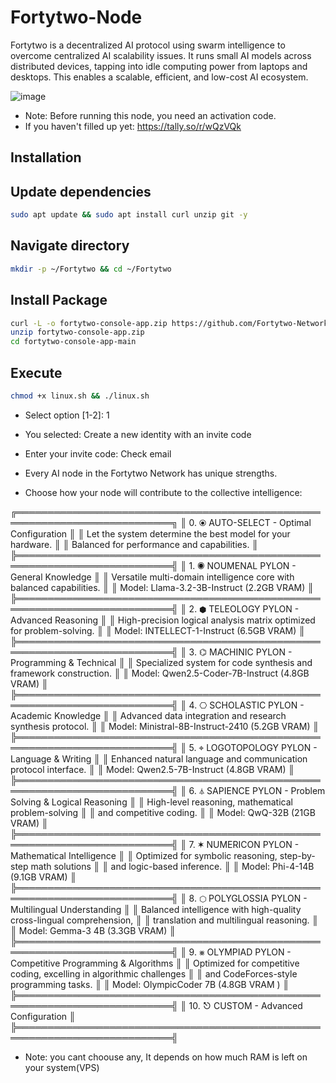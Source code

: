# Fortytwo-Node
Fortytwo is a decentralized AI protocol using swarm intelligence to overcome centralized AI scalability issues. It runs small AI models across distributed devices, tapping into idle computing power from laptops and desktops. This enables a scalable, efficient, and low-cost AI ecosystem.

![image](https://github.com/user-attachments/assets/ab96dfc1-c658-4b7c-b7be-ecb1181df5e9)

- Note: Before running this node, you need an activation code.
- If you haven't filled up yet: https://tally.so/r/wQzVQk

## Installation

## Update dependencies 
```bash
sudo apt update && sudo apt install curl unzip git -y
```

## Navigate directory
```bash
mkdir -p ~/Fortytwo && cd ~/Fortytwo
```

## Install Package
```bash
curl -L -o fortytwo-console-app.zip https://github.com/Fortytwo-Network/fortytwo-console-app/archive/refs/heads/main.zip
unzip fortytwo-console-app.zip
cd fortytwo-console-app-main
```

## Execute
```bash
chmod +x linux.sh && ./linux.sh
```



- Select option [1-2]: 1

- You selected: Create a new identity with an invite code
- Enter your invite code: Check email


- Every AI node in the Fortytwo Network has unique strengths.
- Choose how your node will contribute to the collective intelligence:



╔═══════════════════════════════════════════════════════════════════════════╗
║ 0. ⦿  AUTO-SELECT - Optimal Configuration                                 ║
║    Let the system determine the best model for your hardware.             ║
║    Balanced for performance and capabilities.                             ║
╠═══════════════════════════════════════════════════════════════════════════╣
║ 1. ◉  NOUMENAL PYLON - General Knowledge                                  ║
║    Versatile multi-domain intelligence core with balanced capabilities.   ║
║    Model: Llama-3.2-3B-Instruct (2.2GB VRAM)                              ║
╠═══════════════════════════════════════════════════════════════════════════╣
║ 2. ⬢  TELEOLOGY PYLON - Advanced Reasoning                                ║
║    High-precision logical analysis matrix optimized for problem-solving.  ║
║    Model: INTELLECT-1-Instruct (6.5GB VRAM)                               ║
╠═══════════════════════════════════════════════════════════════════════════╣
║ 3. ⌬  MACHINIC PYLON - Programming & Technical                            ║
║    Specialized system for code synthesis and framework construction.      ║
║    Model: Qwen2.5-Coder-7B-Instruct (4.8GB VRAM)                          ║
╠═══════════════════════════════════════════════════════════════════════════╣
║ 4. ⎔  SCHOLASTIC PYLON - Academic Knowledge                               ║
║    Advanced data integration and research synthesis protocol.             ║
║    Model: Ministral-8B-Instruct-2410 (5.2GB VRAM)                         ║
╠═══════════════════════════════════════════════════════════════════════════╣
║ 5. ⌖  LOGOTOPOLOGY PYLON - Language & Writing                             ║
║    Enhanced natural language and communication protocol interface.        ║
║    Model: Qwen2.5-7B-Instruct (4.8GB VRAM)                                ║
╠═══════════════════════════════════════════════════════════════════════════╣
║ 6. ⏃  SAPIENCE PYLON - Problem Solving & Logical Reasoning                ║
║    High-level reasoning, mathematical problem-solving                     ║
║         and competitive coding.                                           ║
║    Model: QwQ-32B (21GB VRAM)                                             ║
╠═══════════════════════════════════════════════════════════════════════════╣
║ 7. ✶   NUMERICON PYLON - Mathematical Intelligence                        ║
║    Optimized for symbolic reasoning, step-by-step math solutions          ║
║         and logic-based inference.                                        ║
║    Model: Phi-4-14B (9.1GB VRAM)                                          ║
╠═══════════════════════════════════════════════════════════════════════════╣
║ 8. ⬡   POLYGLOSSIA PYLON - Multilingual Understanding                     ║
║    Balanced intelligence with high-quality cross-lingual comprehension,   ║
║         translation and multilingual reasoning.                           ║
║    Model: Gemma-3 4B (3.3GB VRAM)                                         ║
╠═══════════════════════════════════════════════════════════════════════════╣
║ 9. ⨳  OLYMPIAD PYLON - Competitive Programming & Algorithms               ║
║    Optimized for competitive coding, excelling in algorithmic challenges  ║
║          and CodeForces-style programming tasks.                          ║
║    Model: OlympicCoder 7B (4.8GB VRAM )                                   ║
╠═══════════════════════════════════════════════════════════════════════════╣
║ 10. ⎋  CUSTOM - Advanced Configuration                                    ║
╠═══════════════════════════════════════════════════════════════════════════╣

- Note: you cant choouse any, It depends on how much RAM is left on your system(VPS)


